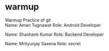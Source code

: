 # warmup
Warmup Practice of git<br>
Name: Aman Tugnawat
Role: Android Developer

Name: Shashank Kumar
Role: Backend Developer

Name: Mrityunjay Saxena
Role: secret
